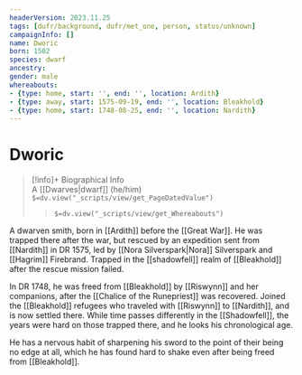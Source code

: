 ```yaml
---
headerVersion: 2023.11.25
tags: [dufr/background, dufr/met_one, person, status/unknown]
campaignInfo: []
name: Dworic
born: 1502
species: dwarf
ancestry:
gender: male
whereabouts:
- {type: home, start: '', end: '', location: Ardith}
- {type: away, start: 1575-09-19, end: '', location: Bleakhold}
- {type: home, start: 1748-08-25, end: '', location: Nardith}
---
```

# Dworic
>[!info]+ Biographical Info  
> A [[Dwarves|dwarf]] (he/him)  
> `$=dv.view("_scripts/view/get_PageDatedValue")`  
>> `$=dv.view("_scripts/view/get_Whereabouts")`

A dwarven smith, born in [[Ardith]] before the [[Great War]]. He was trapped there after the war, but rescued by an expedition sent from [[Nardith]] in DR 1575, led by [[Nora Silverspark|Nora]] Silverspark and [[Hagrim]] Firebrand. Trapped in the [[shadowfell]] realm of [[Bleakhold]] after the rescue mission failed. 

In DR 1748, he was freed from [[Bleakhold]] by [[Riswynn]] and her companions, after the [[Chalice of the Runepriest]] was recovered. Joined the [[Bleakhold]] refugees who traveled with [[Riswynn]] to [[Nardith]], and is now settled there. While time passes differently in the [[Shadowfell]], the years were hard on those trapped there, and he looks his chronological age. 

He has a nervous habit of sharpening his sword to the point of their being no edge at all, which he has found hard to shake even after being freed from [[Bleakhold]]. 